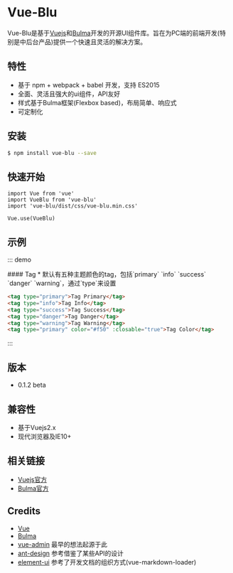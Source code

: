 # Vue-Blu

Vue-Blu是基于[Vuejs](http://www.vuejs.org/)和[Bulma](http://bulma.io/)开发的开源UI组件库。旨在为PC端的前端开发(特别是中后台产品)提供一个快速且灵活的解决方案。

## 特性

- 基于 npm + webpack + babel 开发，支持 ES2015
- 全面、灵活且强大的ui组件，API友好
- 样式基于Bulma框架(Flexbox based)，布局简单、响应式
- 可定制化

## 安装

```bash
$ npm install vue-blu --save
```

## 快速开始


```
import Vue from 'vue'
import VueBlu from 'vue-blu'
import 'vue-blu/dist/css/vue-blu.min.css'

Vue.use(VueBlu)

```

## 示例

::: demo
<summary>
  #### Tag
  * 默认有五种主题颜色的tag，包括`primary` `info` `success` `danger` `warning`，通过`type`来设置
</summary>

```html
<tag type="primary">Tag Primary</tag>
<tag type="info">Tag Info</tag>
<tag type="success">Tag Success</tag>
<tag type="danger">Tag Danger</tag>
<tag type="warning">Tag Warning</tag>
<tag type="primary" color="#f50" :closable="true">Tag Color</tag>
```
:::


## 版本

- 0.1.2 beta

## 兼容性

- 基于Vuejs2.x
- 现代浏览器及IE10+

## 相关链接

- [Vuejs官方](http://www.vuejs.org)
- [Bulma官方](http://bulma.io/)

## Credits

- [Vue](https://github.com/vuejs/vue)
- [Bulma](https://github.com/jgthms/bulma)
- [vue-admin](https://github.com/vue-bulma/vue-admin) 最早的想法起源于此
- [ant-design](https://github.com/ant-design/ant-design) 参考借鉴了某些API的设计
- [element-ui](http://github.com/elemefe) 参考了开发文档的组织方式(vue-markdown-loader)


<script>
export default {
  methods: {
    onAffix(status) {
      console.log(status);
    },
    toggle() {
      this.isShow = !this.isShow;
    },
    openNotify() {
      this.$notify.open({
        title: '提示信息',
        type: 'success',
        duration: 50000,
      });
    },
    click() {
      console.log(this);
    },
  },
  data() {
    return {
      disabled: true,
      tabShow: true,
      isShow: false,
      percent: 45,
    };
  },
};
</script>
